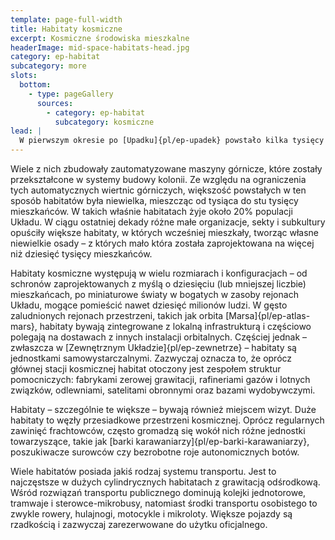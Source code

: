 ```yaml
---
template: page-full-width
title: Habitaty kosmiczne
excerpt: Kosmiczne środowiska mieszkalne
headerImage: mid-space-habitats-head.jpg
category: ep-habitat
subcategory: more
slots:
  bottom:
    - type: pageGallery
      sources:
        - category: ep-habitat
          subcategory: kosmiczne
lead: |
  W pierwszym okresie po [Upadku]{pl/ep-upadek} powstało kilka tysięcy [habitatów torusowych]{pl/ep-torus}, [kolonii klastrowych]{pl/ep-kolonia-klastrowa} i [uli]{pl/ep-ul} rozproszonych po całym Układzie Słonecznym. 
---
```

Wiele z nich zbudowały zautomatyzowane maszyny górnicze, które zostały przekształcone w systemy budowy kolonii. Ze względu na ograniczenia tych automatycznych wiertnic górniczych, większość powstałych w ten sposób habitatów była niewielka, mieszcząc od tysiąca do stu tysięcy mieszkańców. W takich właśnie habitatach żyje około 20% populacji Układu. W ciągu ostatniej dekady różne małe organizacje, sekty i subkultury opuściły większe habitaty, w których wcześniej mieszkały, tworząc własne niewielkie osady – z których mało która została zaprojektowana na więcej niż dziesięć tysięcy mieszkańców.

Habitaty kosmiczne występują w wielu rozmiarach i konfiguracjach – od schronów zaprojektowanych z myślą o dziesięciu (lub mniejszej liczbie) mieszkańcach, po miniaturowe światy w bogatych w zasoby rejonach Układu, mogące pomieścić nawet dziesięć milionów ludzi. W gęsto zaludnionych rejonach przestrzeni, takich jak orbita [Marsa]{pl/ep-atlas-mars}, habitaty bywają zintegrowane z lokalną infrastrukturą i częściowo polegają na dostawach z innych instalacji orbitalnych. Częściej jednak – zwłaszcza w [Zewnętrznym Układzie]{pl/ep-zewnetrze} – habitaty są jednostkami samowystarczalnymi. Zazwyczaj oznacza to, że oprócz głównej stacji kosmicznej habitat otoczony jest zespołem struktur pomocniczych: fabrykami zerowej grawitacji, rafineriami gazów i lotnych związków, odlewniami, satelitami obronnymi oraz bazami wydobywczymi.

Habitaty – szczególnie te większe – bywają również miejscem wizyt. Duże habitaty to węzły przesiadkowe przestrzeni kosmicznej. Oprócz regularnych zawinięć frachtowców, często gromadzą się wokół nich różne jednostki towarzyszące, takie jak [barki karawaniarzy]{pl/ep-barki-karawaniarzy}, poszukiwacze surowców czy bezrobotne roje autonomicznych botów.

Wiele habitatów posiada jakiś rodzaj systemu transportu. Jest to najczęstsze w dużych cylindrycznych habitatach z grawitacją odśrodkową. Wśród rozwiązań transportu publicznego dominują kolejki jednotorowe, tramwaje i sterowce-mikrobusy, natomiast środki transportu osobistego to zwykle rowery, hulajnogi, motocykle i mikroloty. Większe pojazdy są rzadkością i zazwyczaj zarezerwowane do użytku oficjalnego.
